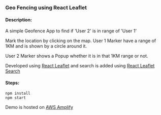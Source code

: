 ### Geo Fencing using React Leaflet

#### Description:

A simple Geofence App to find if 'User 2' is in range of 'User 1'

Mark the location by clicking on the map. User 1 Marker have a range of 1KM and is shown by a circle around it.

User 2 Marker shows a Popup whether it is in that 1KM range or not.

Developed using [React Leaflet](https://react-leaflet.js.org/) and search is added using [React Leaflet Search](https://github.com/tumerorkun/react-leaflet-search)

#### Steps:
```
npm install
npm start
```
Demo is hosted on [AWS Amplify](https://master.d8pjybx1mf2s7.amplifyapp.com/)
